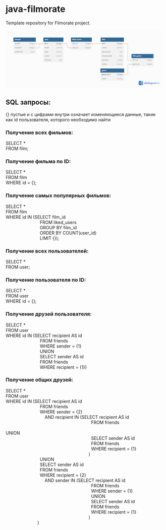 # java-filmorate
Template repository for Filmorate project.

![DB diagram](images/data_base_diagram.png)
## SQL запросы:
{} пустые и с цифрами внутри означает изменяющиеся данные, такие как id пользователя, которого необходимо найти

### Получение всех фильмов:
SELECT *  
FROM film;

### Получение фильма по ID:
SELECT *  
FROM film  
WHERE id = {};

### Получение самых популярных фильмов:
SELECT *  
FROM film  
WHERE id IN (SELECT film_id  
&nbsp; &nbsp; &nbsp; &nbsp; &nbsp; &nbsp; &nbsp; &nbsp; &nbsp; &nbsp; &nbsp; &nbsp; &nbsp; &nbsp; FROM liked_users  
&nbsp; &nbsp; &nbsp; &nbsp; &nbsp; &nbsp; &nbsp; &nbsp; &nbsp; &nbsp; &nbsp; &nbsp; &nbsp; &nbsp; GROUP BY film_id  
&nbsp; &nbsp; &nbsp; &nbsp; &nbsp; &nbsp; &nbsp; &nbsp; &nbsp; &nbsp; &nbsp; &nbsp; &nbsp; &nbsp; ORDER BY COUNT(user_id)  
&nbsp; &nbsp; &nbsp; &nbsp; &nbsp; &nbsp; &nbsp; &nbsp; &nbsp; &nbsp; &nbsp; &nbsp; &nbsp; &nbsp; LIMIT {});

### Получение всех пользователей:
SELECT *  
FROM user;

### Получение пользователя по ID:
SELECT *  
FROM user  
WHERE id = {};

### Получение друзей пользователя:
SELECT *  
FROM user  
WHERE id IN (SELECT recipient AS id  
&nbsp; &nbsp; &nbsp; &nbsp; &nbsp; &nbsp; &nbsp; &nbsp; &nbsp; &nbsp; &nbsp; &nbsp; &nbsp; &nbsp; FROM friends  
&nbsp; &nbsp; &nbsp; &nbsp; &nbsp; &nbsp; &nbsp; &nbsp; &nbsp; &nbsp; &nbsp; &nbsp; &nbsp; &nbsp; WHERE sender = {1}  
&nbsp; &nbsp; &nbsp; &nbsp; &nbsp; &nbsp; &nbsp; &nbsp; &nbsp; &nbsp; &nbsp; &nbsp; &nbsp; &nbsp; UNION  
&nbsp; &nbsp; &nbsp; &nbsp; &nbsp; &nbsp; &nbsp; &nbsp; &nbsp; &nbsp; &nbsp; &nbsp; &nbsp; &nbsp; SELECT sender AS id  
&nbsp; &nbsp; &nbsp; &nbsp; &nbsp; &nbsp; &nbsp; &nbsp; &nbsp; &nbsp; &nbsp; &nbsp; &nbsp; &nbsp; FROM friends  
&nbsp; &nbsp; &nbsp; &nbsp; &nbsp; &nbsp; &nbsp; &nbsp; &nbsp; &nbsp; &nbsp; &nbsp; &nbsp; &nbsp; WHERE recipient = {1})  

### Получение общих друзей:
SELECT *  
FROM user  
WHERE id IN (SELECT recipient AS id  
&nbsp; &nbsp; &nbsp; &nbsp; &nbsp; &nbsp; &nbsp; &nbsp; &nbsp; &nbsp; &nbsp; &nbsp; &nbsp; &nbsp; FROM friends  
&nbsp; &nbsp; &nbsp; &nbsp; &nbsp; &nbsp; &nbsp; &nbsp; &nbsp; &nbsp; &nbsp; &nbsp; &nbsp; &nbsp; WHERE sender = {2}  
&nbsp; &nbsp; &nbsp; &nbsp; &nbsp; &nbsp; &nbsp; &nbsp; &nbsp; &nbsp; &nbsp; &nbsp; &nbsp; &nbsp; &nbsp; &nbsp; AND recipient IN (SELECT recipient AS id  
&nbsp; &nbsp; &nbsp; &nbsp; &nbsp; &nbsp; &nbsp; &nbsp; &nbsp; &nbsp; &nbsp; &nbsp; &nbsp; &nbsp; &nbsp; &nbsp; &nbsp; &nbsp; &nbsp; &nbsp; &nbsp; &nbsp; &nbsp; &nbsp; &nbsp; &nbsp; &nbsp; &nbsp; &nbsp; &nbsp; &nbsp; &nbsp; &nbsp; &nbsp; &nbsp; FROM friends  
&nbsp; &nbsp; &nbsp; &nbsp; &nbsp; &nbsp; &nbsp; &nbsp; &nbsp; &nbsp; &nbsp; &nbsp; &nbsp; &nbsp; &nbsp; &nbsp; &nbsp; &nbsp; &nbsp; &nbsp; &nbsp; &nbsp; &nbsp; &nbsp; &nbsp; &nbsp; &nbsp; &nbsp; &nbsp; &nbsp; &nbsp; &nbsp; &nbsp; &nbsp; &nbsp; &nbsp; &nbsp; &nbsp; &nbsp; &nbsp; &nbsp; &nbsp; &nbsp; &nbsp; &nbsp; &nbsp; &nbsp; &nbsp; &nbsp; &nbsp; &nbsp; &nbsp; &nbsp; &nbsp; &nbsp; &nbsp; &nbsp; &nbsp; &nbsp; &nbsp; &nbsp; &nbsp; UNION  
&nbsp; &nbsp; &nbsp; &nbsp; &nbsp; &nbsp; &nbsp; &nbsp; &nbsp; &nbsp; &nbsp; &nbsp; &nbsp; &nbsp; &nbsp; &nbsp; &nbsp; &nbsp; &nbsp; &nbsp; &nbsp; &nbsp; &nbsp; &nbsp; &nbsp; &nbsp; &nbsp; &nbsp; &nbsp; &nbsp; &nbsp; &nbsp; &nbsp; &nbsp; &nbsp; SELECT sender AS id  
&nbsp; &nbsp; &nbsp; &nbsp; &nbsp; &nbsp; &nbsp; &nbsp; &nbsp; &nbsp; &nbsp; &nbsp; &nbsp; &nbsp; &nbsp; &nbsp; &nbsp; &nbsp; &nbsp; &nbsp; &nbsp; &nbsp; &nbsp; &nbsp; &nbsp; &nbsp; &nbsp; &nbsp; &nbsp; &nbsp; &nbsp; &nbsp; &nbsp; &nbsp; &nbsp; FROM friends  
&nbsp; &nbsp; &nbsp; &nbsp; &nbsp; &nbsp; &nbsp; &nbsp; &nbsp; &nbsp; &nbsp; &nbsp; &nbsp; &nbsp; &nbsp; &nbsp; &nbsp; &nbsp; &nbsp; &nbsp; &nbsp; &nbsp; &nbsp; &nbsp; &nbsp; &nbsp; &nbsp; &nbsp; &nbsp; &nbsp; &nbsp; &nbsp; &nbsp; &nbsp; &nbsp; WHERE recipient = {1}  
&nbsp; &nbsp; &nbsp; &nbsp; &nbsp; &nbsp; &nbsp; &nbsp; &nbsp; &nbsp; &nbsp; &nbsp; &nbsp; &nbsp; &nbsp; &nbsp; &nbsp; &nbsp; &nbsp; &nbsp; &nbsp; &nbsp; &nbsp; &nbsp; &nbsp; &nbsp; &nbsp; &nbsp; &nbsp; &nbsp; &nbsp; &nbsp; &nbsp; &nbsp; )  
&nbsp; &nbsp; &nbsp; &nbsp; &nbsp; &nbsp; &nbsp; &nbsp; &nbsp; &nbsp; &nbsp; &nbsp; &nbsp; &nbsp; UNION  
&nbsp; &nbsp; &nbsp; &nbsp; &nbsp; &nbsp; &nbsp; &nbsp; &nbsp; &nbsp; &nbsp; &nbsp; &nbsp; &nbsp; SELECT sender AS id  
&nbsp; &nbsp; &nbsp; &nbsp; &nbsp; &nbsp; &nbsp; &nbsp; &nbsp; &nbsp; &nbsp; &nbsp; &nbsp; &nbsp; FROM friends  
&nbsp; &nbsp; &nbsp; &nbsp; &nbsp; &nbsp; &nbsp; &nbsp; &nbsp; &nbsp; &nbsp; &nbsp; &nbsp; &nbsp; WHERE recipient = {2}  
&nbsp; &nbsp; &nbsp; &nbsp; &nbsp; &nbsp; &nbsp; &nbsp; &nbsp; &nbsp; &nbsp; &nbsp; &nbsp; &nbsp; &nbsp; &nbsp; AND sender IN (SELECT recipient AS id  
&nbsp; &nbsp; &nbsp; &nbsp; &nbsp; &nbsp; &nbsp; &nbsp; &nbsp; &nbsp; &nbsp; &nbsp; &nbsp; &nbsp; &nbsp; &nbsp; &nbsp; &nbsp; &nbsp; &nbsp; &nbsp; &nbsp; &nbsp; &nbsp; &nbsp; &nbsp; &nbsp; &nbsp; &nbsp; &nbsp; &nbsp; &nbsp; &nbsp; &nbsp; &nbsp; FROM friends  
&nbsp; &nbsp; &nbsp; &nbsp; &nbsp; &nbsp; &nbsp; &nbsp; &nbsp; &nbsp; &nbsp; &nbsp; &nbsp; &nbsp; &nbsp; &nbsp; &nbsp; &nbsp; &nbsp; &nbsp; &nbsp; &nbsp; &nbsp; &nbsp; &nbsp; &nbsp; &nbsp; &nbsp; &nbsp; &nbsp; &nbsp; &nbsp; &nbsp; &nbsp; &nbsp; WHERE sender = {1}  
&nbsp; &nbsp; &nbsp; &nbsp; &nbsp; &nbsp; &nbsp; &nbsp; &nbsp; &nbsp; &nbsp; &nbsp; &nbsp; &nbsp; &nbsp; &nbsp; &nbsp; &nbsp; &nbsp; &nbsp; &nbsp; &nbsp; &nbsp; &nbsp; &nbsp; &nbsp; &nbsp; &nbsp; &nbsp; &nbsp; &nbsp; &nbsp; &nbsp; &nbsp; &nbsp; UNION  
&nbsp; &nbsp; &nbsp; &nbsp; &nbsp; &nbsp; &nbsp; &nbsp; &nbsp; &nbsp; &nbsp; &nbsp; &nbsp; &nbsp; &nbsp; &nbsp; &nbsp; &nbsp; &nbsp; &nbsp; &nbsp; &nbsp; &nbsp; &nbsp; &nbsp; &nbsp; &nbsp; &nbsp; &nbsp; &nbsp; &nbsp; &nbsp; &nbsp; &nbsp; &nbsp; SELECT sender AS id  
&nbsp; &nbsp; &nbsp; &nbsp; &nbsp; &nbsp; &nbsp; &nbsp; &nbsp; &nbsp; &nbsp; &nbsp; &nbsp; &nbsp; &nbsp; &nbsp; &nbsp; &nbsp; &nbsp; &nbsp; &nbsp; &nbsp; &nbsp; &nbsp; &nbsp; &nbsp; &nbsp; &nbsp; &nbsp; &nbsp; &nbsp; &nbsp; &nbsp; &nbsp; &nbsp; FROM friends  
&nbsp; &nbsp; &nbsp; &nbsp; &nbsp; &nbsp; &nbsp; &nbsp; &nbsp; &nbsp; &nbsp; &nbsp; &nbsp; &nbsp; &nbsp; &nbsp; &nbsp; &nbsp; &nbsp; &nbsp; &nbsp; &nbsp; &nbsp; &nbsp; &nbsp; &nbsp; &nbsp; &nbsp; &nbsp; &nbsp; &nbsp; &nbsp; &nbsp; &nbsp; &nbsp; WHERE recipient = {1}  
&nbsp; &nbsp; &nbsp; &nbsp; &nbsp; &nbsp; &nbsp; &nbsp; &nbsp; &nbsp; &nbsp; &nbsp; &nbsp; &nbsp; &nbsp; &nbsp; &nbsp; &nbsp; &nbsp; &nbsp; &nbsp; &nbsp; &nbsp; &nbsp; &nbsp; &nbsp; &nbsp; &nbsp; &nbsp; &nbsp; &nbsp; &nbsp; &nbsp; &nbsp; )  
&nbsp; &nbsp; &nbsp; &nbsp; &nbsp; &nbsp; &nbsp; &nbsp; &nbsp; &nbsp; &nbsp; &nbsp; &nbsp; )  
